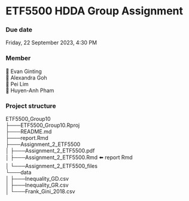 # ETF5500 HDDA Group Assignment 

### Due date 
Friday, 22 September 2023, 4:30 PM 

### Member
:space_invader: Evan Ginting  
:space_invader: Alexandra Goh  
:space_invader: Pei Lim  
:space_invader: Huyen-Anh Pham  

### Project structure  

ETF5500_Group10   
├───ETF5500_Group10.Rproj  
├───README.md  
├───report.Rmd  
├───Assignment_2_ETF5500  
│   ├───Assignment_2_ETF5500.pdf  
│   ├───Assignment_2_ETF5500.Rmd :arrow_left: report Rmd     
│   └───Assignment_2_ETF5500_files  
└───data  
│   ├───Inequality_GD.csv   
│   ├───Inequality_GR.csv  
│   └───Frank_Gini_2018.csv  
